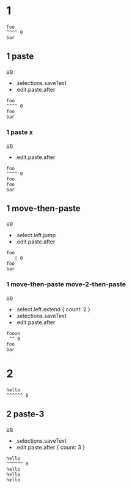 # 1

```
foo
^^^^ 0
bar
```

## 1 paste
[up](#1)

- .selections.saveText
- .edit.paste.after

```
foo
^^^^ 0
foo
bar
```

### 1 paste x
[up](#1-paste)

- .edit.paste.after

```
foo
^^^^ 0
foo
foo
bar
```

## 1 move-then-paste
[up](#1)

- .select.left.jump
- .edit.paste.after

```
foo
   | 0
foo
bar
```

### 1 move-then-paste move-2-then-paste
[up](#1-move-then-paste)

- .select.left.extend { count: 2 }
- .selections.saveText
- .edit.paste.after

```
foooo
 ^^ 0
foo
bar
```

# 2

```
hello
^^^^^^ 0

```

## 2 paste-3
[up](#2)

- .selections.saveText
- .edit.paste.after { count: 3 }

```
hello
^^^^^^ 0
hello
hello
hello

```
